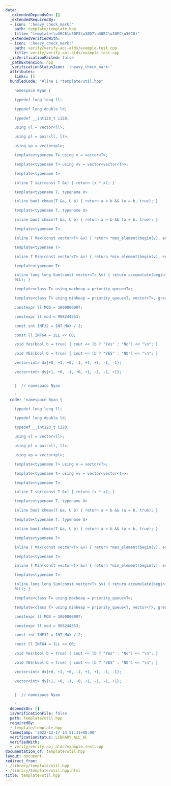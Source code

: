 ```yaml
---
data:
  _extendedDependsOn: []
  _extendedRequiredBy:
  - icon: ':heavy_check_mark:'
    path: template/template.hpp
    title: "template(\u30C6\u30F3\u30D7\u30EC\u30FC\u30C8)"
  _extendedVerifiedWith:
  - icon: ':heavy_check_mark:'
    path: verify/verify-aoj-alds/example.test.cpp
    title: verify/verify-aoj-alds/example.test.cpp
  _isVerificationFailed: false
  _pathExtension: hpp
  _verificationStatusIcon: ':heavy_check_mark:'
  attributes:
    links: []
  bundledCode: '#line 1 "template/util.hpp"

    namespace Nyan {

    typedef long long ll;

    typedef long double ld;

    typedef __int128_t i128;

    using vl = vector<ll>;

    using pl = pair<ll, ll>;

    using vp = vector<pl>;

    template<typename T> using v = vector<T>;

    template<typename T> using vv = vector<vector<T>>;

    template<typename T>

    inline T sqr(const T &x) { return (x * x); }

    template<typename T, typename U>

    inline bool chmax(T &a, U b) { return a < b && (a = b, true); }

    template<typename T, typename U>

    inline bool chmin(T &a, U b) { return a > b && (a = b, true); }

    template<typename T>

    inline T Max(const vector<T> &v) { return *max_element(begin(v), end(v)); }

    template<typename T>

    inline T Min(const vector<T> &v) { return *min_element(begin(v), end(v)); }

    template<typename T>

    inline long long Sum(const vector<T> &v) { return accumulate(begin(v), end(v),
    0LL); }

    template<class T> using maxheap = priority_queue<T>;

    template<class T> using minheap = priority_queue<T, vector<T>, greater<T>>;

    constexpr ll MOD = 1000000007;

    constexpr ll mod = 998244353;

    const int INF32 = INT_MAX / 2;

    const ll INF64 = 1LL << 60;

    void Yes(bool b = true) { cout << (b ? "Yes" : "No") << "\n"; }

    void YES(bool b = true) { cout << (b ? "YES" : "NO") << "\n"; }

    vector<int> dx{+0, +1, +0, -1, +1, +1, -1, -1};

    vector<int> dy{+1, +0, -1, +0, +1, -1, -1, +1};


    }  // namespace Nyan

    '
  code: 'namespace Nyan {

    typedef long long ll;

    typedef long double ld;

    typedef __int128_t i128;

    using vl = vector<ll>;

    using pl = pair<ll, ll>;

    using vp = vector<pl>;

    template<typename T> using v = vector<T>;

    template<typename T> using vv = vector<vector<T>>;

    template<typename T>

    inline T sqr(const T &x) { return (x * x); }

    template<typename T, typename U>

    inline bool chmax(T &a, U b) { return a < b && (a = b, true); }

    template<typename T, typename U>

    inline bool chmin(T &a, U b) { return a > b && (a = b, true); }

    template<typename T>

    inline T Max(const vector<T> &v) { return *max_element(begin(v), end(v)); }

    template<typename T>

    inline T Min(const vector<T> &v) { return *min_element(begin(v), end(v)); }

    template<typename T>

    inline long long Sum(const vector<T> &v) { return accumulate(begin(v), end(v),
    0LL); }

    template<class T> using maxheap = priority_queue<T>;

    template<class T> using minheap = priority_queue<T, vector<T>, greater<T>>;

    constexpr ll MOD = 1000000007;

    constexpr ll mod = 998244353;

    const int INF32 = INT_MAX / 2;

    const ll INF64 = 1LL << 60;

    void Yes(bool b = true) { cout << (b ? "Yes" : "No") << "\n"; }

    void YES(bool b = true) { cout << (b ? "YES" : "NO") << "\n"; }

    vector<int> dx{+0, +1, +0, -1, +1, +1, -1, -1};

    vector<int> dy{+1, +0, -1, +0, +1, -1, -1, +1};


    }  // namespace Nyan

    '
  dependsOn: []
  isVerificationFile: false
  path: template/util.hpp
  requiredBy:
  - template/template.hpp
  timestamp: '2022-12-17 14:51:31+08:00'
  verificationStatus: LIBRARY_ALL_AC
  verifiedWith:
  - verify/verify-aoj-alds/example.test.cpp
documentation_of: template/util.hpp
layout: document
redirect_from:
- /library/template/util.hpp
- /library/template/util.hpp.html
title: template/util.hpp
---
```

